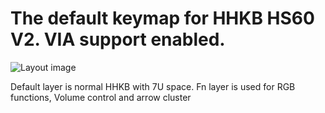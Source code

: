 The default keymap for HHKB HS60 V2. VIA support enabled.
=========================================================

![Layout image](https://imgur.com/usbrQWL.png)

Default layer is normal HHKB with 7U space. Fn layer is used for RGB functions, Volume control and arrow cluster
